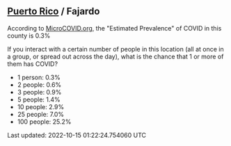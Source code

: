 
## [Puerto Rico](/united-states/puerto-rico) / Fajardo

According to [MicroCOVID.org](http://microcovid.org),
the "Estimated Prevalence" of COVID in this county is 0.3%

If you interact with a certain number of people in this location
(all at once in a group, or spread out across the day), what is the chance that
1 or more of them has COVID?

- 1 person: 0.3%
- 2 people: 0.6%
- 3 people: 0.9%
- 5 people: 1.4%
- 10 people: 2.9%
- 25 people: 7.0%
- 100 people: 25.2%

Last updated: 2022-10-15 01:22:24.754060 UTC
